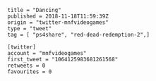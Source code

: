 ```
title = "Dancing"
published = 2018-11-18T11:59:39Z
origin = "twitter-mnfvideogames"
type = "tweet"
tag = [ "ps4share", "red-dead-redemption-2",]

[twitter]
account = "mnfvideogames"
first_tweet = "1064125983681261568"
retweets = 0
favourites = 0
```

<p class='image'><img src='https://mnf.m17s.net/2018/11/18/DsSI8NpWsAAWf7Y.jpg' alt=''></p>

